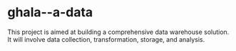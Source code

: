 # ghala--a-data
This project is aimed at building a comprehensive data warehouse solution. It will involve data collection, transformation, storage, and analysis.
